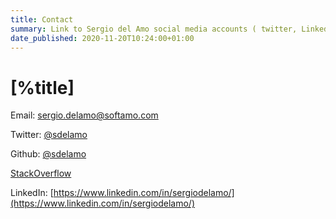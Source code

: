 ```yaml
---
title: Contact
summary: Link to Sergio del Amo social media accounts ( twitter, Linked In), email and phone.
date_published: 2020-11-20T10:24:00+01:00
---
```


# [%title]

Email: <a href="mailto:sergio.delamo@softamo.com">sergio.delamo@softamo.com</a>

Twitter: [@sdelamo](https://twitter.com/sdelamo)

Github: [@sdelamo](https://github.com/sdelamo)

[StackOverflow](https://stackoverflow.com/users/2138/sergio-del-amo)

LinkedIn: [https://www.linkedin.com/in/sergiodelamo/](https://www.linkedin.com/in/sergiodelamo/)
